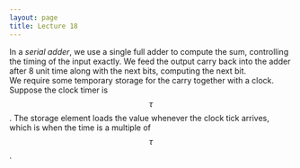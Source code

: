 ```yaml
---
layout: page
title: Lecture 18
---
```


<script type="text/javascript" async src="https://cdnjs.cloudflare.com/ajax/libs/mathjax/2.7.5/latest.js?config=TeX-MML-AM_CHTML" async></script>

In a _serial adder_, we use a single full adder to compute the sum, controlling the timing of the input exactly. We feed the output carry back into the adder after 8 unit time along with the next bits, computing the next bit.    
We require some temporary storage for the carry together with a clock. Suppose the clock timer is $$\tau$$. The storage element loads the value whenever the clock tick arrives, which is when the time is a multiple of $$\tau$$.